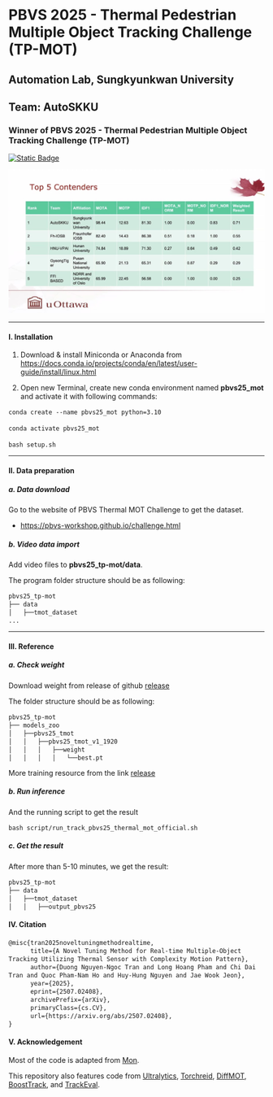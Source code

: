 # PBVS 2025 - Thermal Pedestrian Multiple Object Tracking Challenge (TP-MOT)

## Automation Lab, Sungkyunkwan University

## Team: AutoSKKU

### Winner of PBVS 2025 - Thermal Pedestrian Multiple Object Tracking Challenge (TP-MOT)

<div align="center"></div>
<a href="https://arxiv.org/abs/2507.02408"> <img alt="Static Badge" src="https://img.shields.io/badge/arXiv-2507.02408-%23CE0000?logo=arXiv&logoColor=rgb&labelColor=gray"></a>
</div>

![pbvs_2025_tmot.jpg](assets/pbvs_2025_tmot.jpg)



---

#### I. Installation

1. Download & install Miniconda or Anaconda from https://docs.conda.io/projects/conda/en/latest/user-guide/install/linux.html


2. Open new Terminal, create new conda environment named **pbvs25_mot** and activate it with following commands:

```shell
conda create --name pbvs25_mot python=3.10

conda activate pbvs25_mot

bash setup.sh
```

---


#### II. Data preparation

##### a. Data download

Go to the website of PBVS Thermal MOT Challenge to get the dataset.

- https://pbvs-workshop.github.io/challenge.html

##### b. Video data import

Add video files to **pbvs25_tp-mot/data**.

The program folder structure should be as following:

```
pbvs25_tp-mot
├── data
│   ├──tmot_dataset
...
```

---

#### III. Reference

##### a. Check weight

Download weight from release of github [release](https://github.com/DuongTran1708/pbvs25_tp-mot/releases/tag/v0.1)

The folder structure should be as following:
```
pbvs25_tp-mot
├── models_zoo
│   ├──pbvs25_tmot
│   │   ├──pbvs25_tmot_v1_1920
│   │   │   ├──weight
│   │   │   │   └──best.pt
```

More training resource from the link [release](https://github.com/DuongTran1708/pbvs25_tp-mot/releases/tag/v1.0)

##### b. Run inference

And the running script to get the result

```shell
bash script/run_track_pbvs25_thermal_mot_official.sh 
```

##### c. Get the result
After more than 5-10 minutes, we get the result:
```
pbvs25_tp-mot
├── data
│   ├──tmot_dataset
│   │   ├──output_pbvs25
```

#### IV. Citation

```
@misc{tran2025noveltuningmethodrealtime,
      title={A Novel Tuning Method for Real-time Multiple-Object Tracking Utilizing Thermal Sensor with Complexity Motion Pattern}, 
      author={Duong Nguyen-Ngoc Tran and Long Hoang Pham and Chi Dai Tran and Quoc Pham-Nam Ho and Huy-Hung Nguyen and Jae Wook Jeon},
      year={2025},
      eprint={2507.02408},
      archivePrefix={arXiv},
      primaryClass={cs.CV},
      url={https://arxiv.org/abs/2507.02408}, 
}
```

#### V. Acknowledgement

Most of the code is adapted from [Mon](https://github.com/phlong3105/mon). 

This repository also features code from 
[Ultralytics](https://github.com/ultralytics/ultralytics),
[Torchreid](https://github.com/KaiyangZhou/deep-person-reid),
[DiffMOT](https://github.com/Kroery/DiffMOT), 
[BoostTrack](https://github.com/vukasin-stanojevic/BoostTrack),
and [TrackEval](https://github.com/JonathonLuiten/TrackEval).  